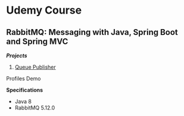 # Udemy Course

## RabbitMQ: Messaging with Java, Spring Boot and Spring MVC

**_Projects_**

1. [Queue Publisher](https://github.com/brunomilitzer/RabbitMQ-JMS/tree/main/queuepublisher)

Profiles Demo

**Specifications**

* Java 8
* RabbitMQ 5.12.0